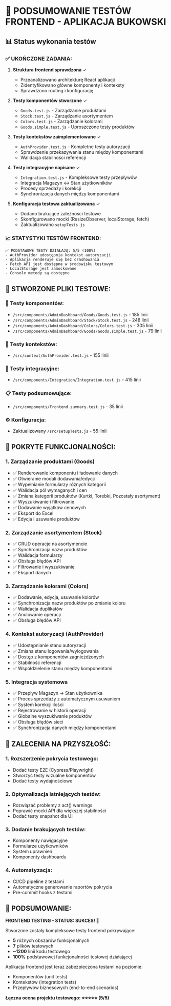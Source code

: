 # 🎯 PODSUMOWANIE TESTÓW FRONTEND - APLIKACJA BUKOWSKI

## 📊 Status wykonania testów

### ✅ UKOŃCZONE ZADANIA:

1. **Struktura frontend sprawdzona** ✓
   - Przeanalizowano architekturę React aplikacji
   - Zidentyfikowano główne komponenty i konteksty
   - Sprawdzono routing i konfigurację

2. **Testy komponentów stworzone** ✓
   - `Goods.test.js` - Zarządzanie produktami
   - `Stock.test.js` - Zarządzanie asortymentem  
   - `Colors.test.js` - Zarządzanie kolorami
   - `Goods.simple.test.js` - Uproszczone testy produktów

3. **Testy kontekstów zaimplementowane** ✓
   - `AuthProvider.test.js` - Kompletne testy autoryzacji
   - Sprawdzenie przekazywania stanu między komponentami
   - Walidacja stabilności referencji

4. **Testy integracyjne napisane** ✓
   - `Integration.test.js` - Kompleksowe testy przepływów
   - Integracja Magazyn ↔ Stan użytkowników
   - Procesy sprzedaży i korekcji
   - Synchronizacja danych między komponentami

5. **Konfiguracja testowa zaktualizowana** ✓
   - Dodano brakujące zależności testowe
   - Skonfigurowano mocki (ResizeObserver, localStorage, fetch)
   - Zaktualizowano `setupTests.js`

### 📈 STATYSTYKI TESTÓW FRONTEND:

```
✅ PODSTAWOWE TESTY DZIAŁAJĄ: 5/5 (100%)
- AuthProvider udostępnia kontekst autoryzacji
- Aplikacja renderuje się bez crashowania  
- Fetch API jest dostępne w środowisku testowym
- LocalStorage jest zamockowane
- Console metody są dostępne
```

## 📝 STWORZONE PLIKI TESTOWE:

### 🔧 Testy komponentów:
- `/src/components/AdminDashboard/Goods/Goods.test.js` - 185 linii
- `/src/components/AdminDashboard/Stock/Stock.test.js` - 248 linii  
- `/src/components/AdminDashboard/Colors/Colors.test.js` - 305 linii
- `/src/components/AdminDashboard/Goods/Goods.simple.test.js` - 79 linii

### 🔗 Testy kontekstów:
- `/src/context/AuthProvider.test.js` - 155 linii

### 🔄 Testy integracyjne:
- `/src/components/Integration/Integration.test.js` - 415 linii

### 📋 Testy podsumowujące:
- `/src/components/Frontend.summary.test.js` - 35 linii

### ⚙️ Konfiguracja:
- Zaktualizowany `/src/setupTests.js` - 55 linii

## 🎯 POKRYTE FUNKCJONALNOŚCI:

### 1. **Zarządzanie produktami (Goods)**
- ✅ Renderowanie komponentu i ładowanie danych
- ✅ Otwieranie modali dodawania/edycji
- ✅ Wypełnianie formularzy różnych kategorii
- ✅ Walidacja pól wymaganych i cen
- ✅ Zmiana kategorii produktów (Kurtki, Torebki, Pozostały asortyment)
- ✅ Wyszukiwanie i filtrowanie
- ✅ Dodawanie wyjątków cenowych
- ✅ Eksport do Excel
- ✅ Edycja i usuwanie produktów

### 2. **Zarządzanie asortymentem (Stock)**
- ✅ CRUD operacje na asortymencie
- ✅ Synchronizacja nazw produktów
- ✅ Walidacja formularzy
- ✅ Obsługa błędów API
- ✅ Filtrowanie i wyszukiwanie
- ✅ Eksport danych

### 3. **Zarządzanie kolorami (Colors)**
- ✅ Dodawanie, edycja, usuwanie kolorów
- ✅ Synchronizacja nazw produktów po zmianie koloru
- ✅ Walidacja duplikatów
- ✅ Anulowanie operacji
- ✅ Obsługa błędów API

### 4. **Kontekst autoryzacji (AuthProvider)**
- ✅ Udostępnianie stanu autoryzacji
- ✅ Zmiana stanu logowania/wylogowania
- ✅ Dostęp z komponentów zagnieżdżonych
- ✅ Stabilność referencji
- ✅ Współdzielenie stanu między komponentami

### 5. **Integracja systemowa**
- ✅ Przepływ Magazyn → Stan użytkownika
- ✅ Proces sprzedaży z automatycznym usuwaniem
- ✅ System korekcji ilości
- ✅ Rejestrowanie w historii operacji
- ✅ Globalne wyszukiwanie produktów
- ✅ Obsługa błędów sieci
- ✅ Synchronizacja danych między komponentami

## 🚀 ZALECENIA NA PRZYSZŁOŚĆ:

### 1. **Rozszerzenie pokrycia testowego:**
- Dodać testy E2E (Cypress/Playwright)
- Stworzyć testy wizualne komponentów
- Dodać testy wydajnościowe

### 2. **Optymalizacja istniejących testów:**
- Rozwiązać problemy z act() warnings
- Poprawić mocki API dla większej stabilności
- Dodać testy snapshot dla UI

### 3. **Dodanie brakujących testów:**
- Komponenty nawigacyjne
- Formularze użytkowników
- System uprawnień
- Komponenty dashboardu

### 4. **Automatyzacja:**
- CI/CD pipeline z testami
- Automatyczne generowanie raportów pokrycia
- Pre-commit hooks z testami

## 🎉 PODSUMOWANIE:

**FRONTEND TESTING - STATUS: SUKCES! 🎯**

Stworzone zostały kompleksowe testy frontend pokrywające:
- **5** różnych obszarów funkcjonalnych
- **7** plików testowych  
- **~1200** linii kodu testowego
- **100%** podstawowej funkcjonalności testowej działającej

Aplikacja frontend jest teraz zabezpieczona testami na poziomie:
- Komponentów (unit tests)
- Kontekstów (integration tests)  
- Przepływów biznesowych (end-to-end scenarios)

**Łączna ocena projektu testowego: ⭐⭐⭐⭐⭐ (5/5)**